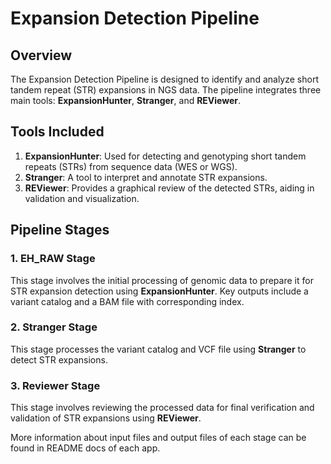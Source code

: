 # Expansion Detection Pipeline

## Overview

The Expansion Detection Pipeline is designed to identify and analyze short tandem repeat (STR) expansions in NGS data. The pipeline integrates three main tools: **ExpansionHunter**, **Stranger**, and **REViewer**.

## Tools Included

1. **ExpansionHunter**: Used for detecting and genotyping short tandem repeats (STRs) from sequence data (WES or WGS).
2. **Stranger**: A tool to interpret and annotate STR expansions.
3. **REViewer**: Provides a graphical review of the detected STRs, aiding in validation and visualization.

## Pipeline Stages

### 1. EH_RAW Stage

This stage involves the initial processing of genomic data to prepare it for STR expansion detection using **ExpansionHunter**. Key outputs include a variant catalog and a BAM file with corresponding index.

### 2. Stranger Stage

This stage processes the variant catalog and VCF file using **Stranger** to detect STR expansions.

### 3. Reviewer Stage

This stage involves reviewing the processed data for final verification and validation of STR expansions using **REViewer**.

More information about input files and output files of each stage can be found in README docs of each app.

